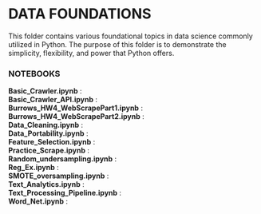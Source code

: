 # DATA FOUNDATIONS
This folder contains various foundational topics in data science commonly utilized in Python. The purpose of this folder is to demonstrate the simplicity, flexibility, and power that Python offers.

### NOTEBOOKS
**Basic_Crawler.ipynb** : </br> 
**Basic_Crawler_API.ipynb** : </br>
**Burrows_HW4_WebScrapePart1.ipynb** : </br> 
**Burrows_HW4_WebScrapePart2.ipynb** : </br>
**Data_Cleaning.ipynb** : </br>
**Data_Portability.ipynb** : </br>
**Feature_Selection.ipynb** : </br>
**Practice_Scrape.ipynb** : </br>
**Random_undersampling.ipynb** : </br>
**Reg_Ex.ipynb** : </br> 
**SMOTE_oversampling.ipynb** : </br>
**Text_Analytics.ipynb** : </br>
**Text_Processing_Pipeline.ipynb** : </br>
**Word_Net.ipynb** : </br>
